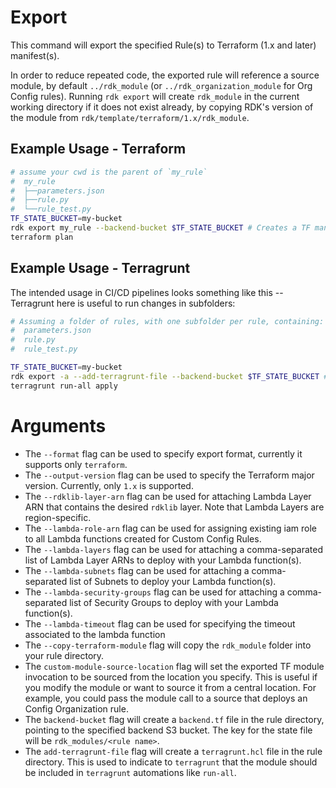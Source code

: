 # Export

This command will export the specified Rule(s) to Terraform (1.x and later) manifest(s).

In order to reduce repeated code, the exported rule will reference a source module, by default `../rdk_module` (or `../rdk_organization_module` for Org Config rules). Running `rdk export` will create `rdk_module` in the current working directory if it does not exist already, by copying RDK's version of the module from `rdk/template/terraform/1.x/rdk_module`.

## Example Usage - Terraform

```bash
# assume your cwd is the parent of `my_rule`
#  my_rule
#  ├──parameters.json
#  ├──rule.py
#  └──rule_test.py
TF_STATE_BUCKET=my-bucket
rdk export my_rule --backend-bucket $TF_STATE_BUCKET # Creates a TF manifest and backend manifest in the my_rule folder
terraform plan
```

## Example Usage - Terragrunt

The intended usage in CI/CD pipelines looks something like this -- Terragrunt here is useful to run changes in subfolders:
```bash
# Assuming a folder of rules, with one subfolder per rule, containing:
#  parameters.json
#  rule.py
#  rule_test.py

TF_STATE_BUCKET=my-bucket
rdk export -a --add-terragrunt-file --backend-bucket $TF_STATE_BUCKET # Creates a TF manifest, terragrunt placeholder file, and backend manifest in ALL rule folders in your current directory
terragrunt run-all apply
```

# Arguments

- The `--format` flag can be used to specify export format, currently it supports only `terraform`.
- The `--output-version` flag can be used to specify the Terraform major version. Currently, only `1.x` is supported.
- The `--rdklib-layer-arn` flag can be used for attaching Lambda Layer ARN that contains the desired `rdklib` layer. Note that Lambda Layers are region-specific.
- The `--lambda-role-arn` flag can be used for assigning existing iam role to all Lambda functions created for Custom Config Rules.
- The `--lambda-layers` flag can be used for attaching a comma-separated list of Lambda Layer ARNs to deploy with your Lambda function(s).
- The `--lambda-subnets` flag can be used for attaching a comma-separated list of Subnets to deploy your Lambda function(s).
- The `--lambda-security-groups` flag can be used for attaching a comma-separated list of Security Groups to deploy with your Lambda function(s).
- The `--lambda-timeout` flag can be used for specifying the timeout associated to the lambda function
- The `--copy-terraform-module` flag will copy the `rdk_module` folder into your rule directory.
- The `custom-module-source-location` flag will set the exported TF module invocation to be sourced from the location you specify. This is useful if you modify the module or want to source it from a central location. For example, you could pass the module call to a source that deploys an Config Organization rule.
- The `backend-bucket` flag will create a `backend.tf` file in the rule directory, pointing to the specified backend S3 bucket. The key for the state file will be `rdk_modules/<rule name>`. 
- The `add-terragrunt-file` flag will create a `terragrunt.hcl` file in the rule directory. This is used to indicate to `terragrunt` that the module should be included in `terragrunt` automations like `run-all`.